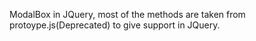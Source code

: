 ModalBox in JQuery, most of the methods are taken from protoype.js(Deprecated) to give support in JQuery.
